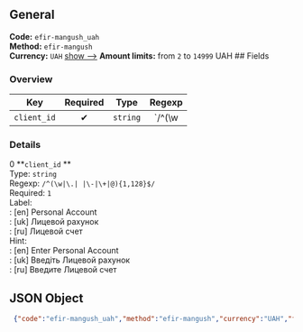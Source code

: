 ## General 
**Code:** `efir-mangush_uah`  
**Method:** `efir-mangush`  
**Currency:** `UAH` [show -->]() 
**Amount limits:** from `2`  to `14999`  UAH ## Fields 
### Overview 
|Key|Required|Type|Regexp| 
|:---:|:---:|:---:|:---:| 
|`client_id` |✔ |`string` |`/^(\w|\.| |\-|\+|@){1,128}$/` | 
 
### Details 
0 **`client_id` **  
Type: `string`  
Regexp: `/^(\w|\.| |\-|\+|@){1,128}$/`  
Required: `1`  
Label:  
: [en] Personal Account  
: [uk] Лицевой рахунок  
: [ru] Лицевой счет  
Hint:  
: [en] Enter Personal Account  
: [uk] Введіть Лицевой рахунок  
: [ru] Введите Лицевой счет  
## JSON Object 
```json
 {"code":"efir-mangush_uah","method":"efir-mangush","currency":"UAH","fields":[{"key":"client_id","type":"string","label":{"en":"Personal Account","uk":"\u041b\u0438\u0446\u0435\u0432\u043e\u0439 \u0440\u0430\u0445\u0443\u043d\u043e\u043a","ru":"\u041b\u0438\u0446\u0435\u0432\u043e\u0439 \u0441\u0447\u0435\u0442"},"regexp":"\/^(\\w|\\.| |\\-|\\+|@){1,128}$\/","required":true,"position":1,"hint":{"en":"Enter Personal Account","uk":"\u0412\u0432\u0435\u0434\u0456\u0442\u044c \u041b\u0438\u0446\u0435\u0432\u043e\u0439 \u0440\u0430\u0445\u0443\u043d\u043e\u043a","ru":"\u0412\u0432\u0435\u0434\u0438\u0442\u0435 \u041b\u0438\u0446\u0435\u0432\u043e\u0439 \u0441\u0447\u0435\u0442"},"example":"690500"}],"amount_min":2,"amount_max":14999}```  
